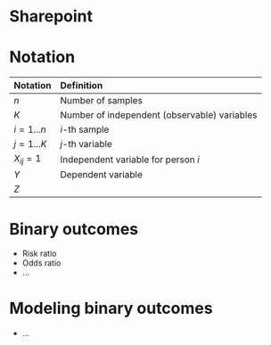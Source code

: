 # Sharepoint

# Notation

| Notation | Definition |
|:-- | :-- |
| $n$ | Number of samples |
| $K$ | Number of independent (observable) variables |
| $i=1 ... n$ | $i$-th sample  |
| $j=1 ... K$ | $j$-th variable |
| $X_{ij} = 1$ | Independent variable for person $i$ |
| $Y$ | Dependent variable |
| $Z$ | |

# Binary outcomes
- Risk ratio
- Odds ratio
- ...

# Modeling binary outcomes
- ...
